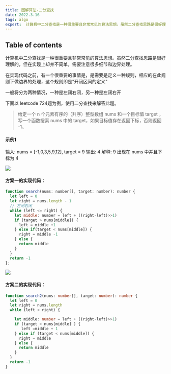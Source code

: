 ```yaml
---
title: 图解算法-二分查找
date: 2022.3.16
tags: algo
expert:  计算机中二分查找是一种很重要且非常常见的算法思想。虽然二分查找思路是很好理解的
---
```


## Table of contents



计算机中二分查找是一种很重要且非常常见的算法思想。虽然二分查找思路是很好理解的，但在实现上却并不简单，需要注意很多细节和边界处理。

在实现代码之前，有一个很重要的事情是，是需要是定义一种规则，相应的在此规则下做边界的处理，这个规则即是"开闭区间的定义"

一般将分为两种情况，一种是左闭右闭，另一种是左闭右开

下面以 leetcode 724题为例，使用二分查找来解答此题。

>  给定一个 n 个元素有序的（升序）整型数组 nums 和一个目标值 target  ，
> 写一个函数搜索 nums 中的 target，如果目标值存在返回下标，否则返回 -1。

#### 示例1

输入: nums = [-1,0,3,5,9,12], target = 9
输出: 4
解释: 9 出现在 nums 中并且下标为 4

![](http://road2code.oss-cn-hangzhou.aliyuncs.com/blog/063137.jpg)


#### 方案一的实现代码：

```javascript
function search(nums: number[], target: number): number {
  let left = 0
  let right = nums.length - 1
  // 左闭右闭
  while (left <= right) {
    let middle: number = left + ((right-left)>>1)
    if (target > nums[middle]) {
      left = middle +1      
    } else if(target < nums[middle]) {
      right = middle -1   
    } else {
      return middle
    }
  }
  return -1
};

```

![](http://road2code.oss-cn-hangzhou.aliyuncs.com/blog/063646.jpg)

#### 方案二的实现代码：

```typescript
function search2(nums: number[], target: number): number {
  let left = 0
  let right = nums.length
  while (left < right) {

    let middle: number = left + ((right-left)>>1)
    if (target > nums[middle] ) {
       left =middle + 1
    } else if (target < nums[middle]) {
      right = middle
    } else {
      return middle
    }
  }
  return -1
}
```

